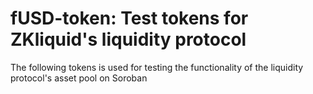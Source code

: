 # fUSD-token: Test tokens for ZKliquid's liquidity protocol

The following tokens is used for testing the functionality of the liquidity protocol's asset pool on Soroban
